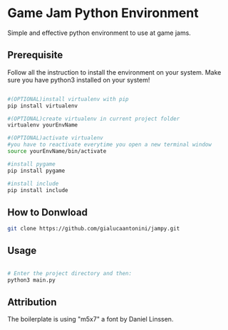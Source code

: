 # Game Jam Python Environment

Simple and effective python environment to use at game jams.

## Prerequisite

Follow all the instruction to install the environment on your system.
Make sure you have python3 installed on your system!

```bash

#(OPTIONAL)install virtualenv with pip
pip install virtualenv

#(OPTIONAL)create virtualenv in current project folder
virtualenv yourEnvName

#(OPTIONAL)activate virtualenv
#you have to reactivate everytime you open a new terminal window
source yourEnvName/bin/activate

#install pygame
pip install pygame

#install include
pip install include

```


## How to Donwload

```bash
git clone https://github.com/gialucaantonini/jampy.git

```

## Usage

```python

# Enter the project directory and then:
python3 main.py

```

## Attribution

The boilerplate is using "m5x7" a font by Daniel Linssen.